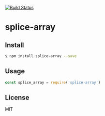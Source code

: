 [![Build Status](https://travis-ci.org/kaelzhang/node-splice-array.svg?branch=master)](https://travis-ci.org/kaelzhang/node-splice-array)
<!-- optional appveyor tst
[![Windows Build Status](https://ci.appveyor.com/api/projects/status/github/kaelzhang/node-splice-array?branch=master&svg=true)](https://ci.appveyor.com/project/kaelzhang/node-splice-array)
-->
<!-- optional npm version
[![NPM version](https://badge.fury.io/js/splice-array.svg)](http://badge.fury.io/js/splice-array)
-->
<!-- optional npm downloads
[![npm module downloads per month](http://img.shields.io/npm/dm/splice-array.svg)](https://www.npmjs.org/package/splice-array)
-->
<!-- optional dependency status
[![Dependency Status](https://david-dm.org/kaelzhang/node-splice-array.svg)](https://david-dm.org/kaelzhang/node-splice-array)
-->

# splice-array

<!-- description -->

## Install

```sh
$ npm install splice-array --save
```

## Usage

```js
const splice_array = require('splice-array')
```

## License

MIT
